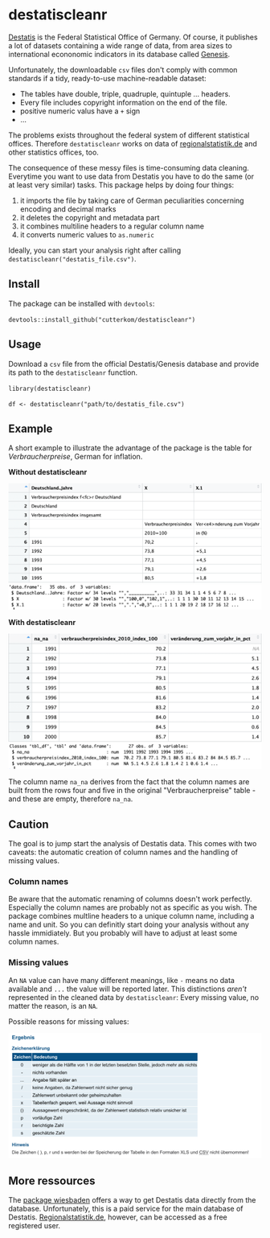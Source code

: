 # destatiscleanr

[Destatis](http://destatis.de) is the Federal Statistical Office of Germany. Of course, it publishes a lot of datasets containing a wide range of data, from area sizes to international econonomic indicators in its database called [Genesis](https://www-genesis.destatis.de/genesis/online).

Unfortunately, the downloadable `csv` files don't comply with common standards if a tidy, ready-to-use machine-readable dataset:

* The tables have double, triple, quadruple, quintuple ... headers. 
* Every file includes copyright information on the end of the file. 
* positive numeric valus have a `+` sign
* ...

The problems exists throughout the federal system of different statistical offices. Therefore `destatiscleanr` works on data of [regionalstatistik.de](http://regionalstatistik.de) and other statistics offices, too.

The consequence of these messy files is time-consuming data cleaning. Everytime you want to use data from Destatis you have to do the same (or at least very similar) tasks. This package helps by doing four things:

1. it imports the file by taking care of German peculiarities concerning encoding and decimal marks
2. it deletes the copyright and metadata part 
3. it combines multiline headers to a regular column name
4. it converts numeric values to `as.numeric`

Ideally, you can start your analysis right after calling `destatiscleanr("destatis_file.csv")`.

## Install

The package can be installed with `devtools`:

`devtools::install_github("cutterkom/destatiscleanr")`

## Usage

Download a `csv` file from the official Destatis/Genesis database and provide its path to the `destatiscleanr` function.

`library(destatiscleanr)`

`df <- destatiscleanr("path/to/destatis_file.csv")`

## Example

A short example to illustrate the advantage of the package is the table for *Verbraucherpreise*, German for inflation. 

**Without destatiscleanr**

![](img/before.png)
![](img/before_str.png)

**With destatiscleanr**

![](img/after.png)
![](img/after_str.png)

The column name `na_na` derives from the fact that the column names are built from the rows four and five in the original "Verbraucherpreise" table - and these are empty, therefore `na_na`.

## Caution

The goal is to jump start the analysis of Destatis data. This comes with two caveats: the automatic creation of column names and the handling of missing values. 

### Column names

Be aware that the automatic renaming of columns doesn't work perfectly. Especially the column names are probably not as specific as you wish. The package combines multline headers to a unique column name, including a name and unit. So you can definitly start doing your analysis without any hassle immidiately. But you probably will have to adjust at least some column names.

### Missing values

An `NA` value can have many different meanings, like `-` means no data available and `...` the value will be reported later. This distinctions *aren't* represented in the cleaned data by `destatiscleanr`: Every missing value, no matter the reason, is an `NA`. 

Possible reasons for missing values:

![](img/missing_values.png)


## More ressources

The [package wiesbaden](https://github.com/sumtxt/wiesbaden) offers a way to get Destatis data directly from the database. Unfortunately, this is a paid service for the main database of Destatis. [Regionalstatistik.de](http://regionalstatistik.de), however, can be accessed as a free registered user. 
